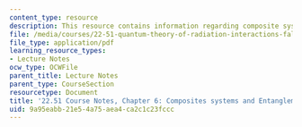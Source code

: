 ```yaml
---
content_type: resource
description: This resource contains information regarding composite systems and entanglement.
file: /media/courses/22-51-quantum-theory-of-radiation-interactions-fall-2012/9a95eabb21e54a75aea4ca2c1c23fccc_MIT22_51F12_Ch6.pdf
file_type: application/pdf
learning_resource_types:
- Lecture Notes
ocw_type: OCWFile
parent_title: Lecture Notes
parent_type: CourseSection
resourcetype: Document
title: '22.51 Course Notes, Chapter 6: Composites systems and Entanglement'
uid: 9a95eabb-21e5-4a75-aea4-ca2c1c23fccc
---
```

